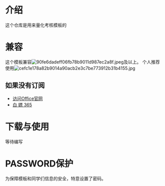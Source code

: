 # 介绍
这个仓库是用来量化考核模板的

# 兼容
这个模板兼容![](https://images.gitee.com/uploads/images/2021/0514/230115_e78d9b81_9090532.jpeg "90fe6dadeff06fb78b9011d987ec2a8f.jpeg")及以上。
个人推荐使用![](https://images.gitee.com/uploads/images/2021/0514/230152_f38ebb29_9090532.jpeg "cefc1e178a82b9014a90acb2e3c7be773912b31b4155.jpg")

## 如果没有[](https://images.gitee.com/uploads/images/2021/0514/230152_f38ebb29_9090532.jpeg "cefc1e178a82b9014a90acb2e3c7be773912b31b4155.jpg")订阅
- [访问Office官网](https://www.office.com)
- [白 嫖 365](https://qyi.io/archives/687.html/)

# 下载与使用
等待编写

# PASSWORD保护
为保障模板和同学们信息的安全，特意设置了密码。